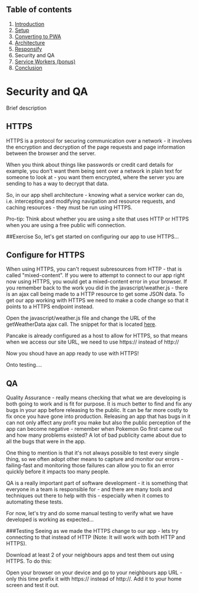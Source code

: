 ## Table of contents

1. [Introduction](Step-0-Introduction.md)
1. [Setup](Step-1-Setup.md)
1. [Converting to PWA](Step-2-Convert-to-PWA.md)
1. [Architecture](Step-3-Architecture.md)
1. [Responsify](Step-4-Responsify.md)
1. Security and QA
1. [Service Workers (bonus)](Step-6-Bonus-Service-Workers.md)
1. [Conclusion](Step-7-Conclusion.md)

# Security and QA

Brief description

## HTTPS

HTTPS is a protocol for securing communication over a network - it involves the encryption and decryption of the page requests and page information between the browser and the server.

When you think about things like passwords or credit card details for example, you don't want them being sent over a network in plain text for someone to look at - you want them encrypted, where the server you are sending to has a way to decrypt that data. 

So, in our app shell architecture - knowing what a service worker can do, i.e. intercepting and modifying navigation and resource requests, and caching resources - they must be run using HTTPS.

Pro-tip: Think about whether you are using a site that uses HTTP or HTTPS when you are using a free public wifi connection.


##Exercise
So, let's get started on configuring our app to use HTTPS...

## Configure for HTTPS
When using HTTPS, you can't request subresources from HTTP - that is called "mixed-content". If you were to attempt to connect to our app right now using HTTPS, you would get a mixed-content error in your browser. If you remember back to the work you did in the javascript/weather.js - there is an ajax call being made to a HTTP resource to get some JSON data. To get our app working with HTTPS we need to make a code change so that it points to a HTTPS endpoint instead.

Open the javascript/weather.js file and change the URL of the getWeatherData ajax call. The snippet for that is located [here](../resources/snippets/https.js).

Pancake is already configured as a host to allow for HTTPS, so that means when we access our site URL, we need to use https:// instead of http://

Now you shoud have an app ready to use with HTTPS!


Onto testing....

## QA

Quality Assurance - really means checking that what we are developing is both going to work and is fit for purpose. It is much better to find and fix any bugs in your app before releasing to the public. It can be far more costly to fix once you have gone into production. Releasing an app that has bugs in it can not only affect any profit you make but also the public perception of the app can become negative - remember when Pokemon Go first came out and how many problems existed? A lot of bad publicity came about due to all the bugs that were in the app.

One thing to mention is that it's not always possible to test every single thing, so we often adopt other means to capture and monitor our errors - failing-fast and monitoring those failures can allow you to fix an error quickly before it impacts too many people.

QA is a really important part of software development - it is something that everyone in a team is responsible for - and there are many tools and techniques out there to help with this - especially when it comes to automating these tests.

For now, let's try and do some manual testing to verify what we have developed is working as expected...

###Testing
Seeing as we made the HTTPS change to our app - lets try connecting to that instead of HTTP (Note: It will work with both HTTP and HTTPS).

Download at least 2 of your neighbours apps and test them out using HTTPS. To do this:

Open your browser on your device and go to your neighbours app URL - only this time prefix it with https:// instead of http://. Add it to your home screen and test it out.


